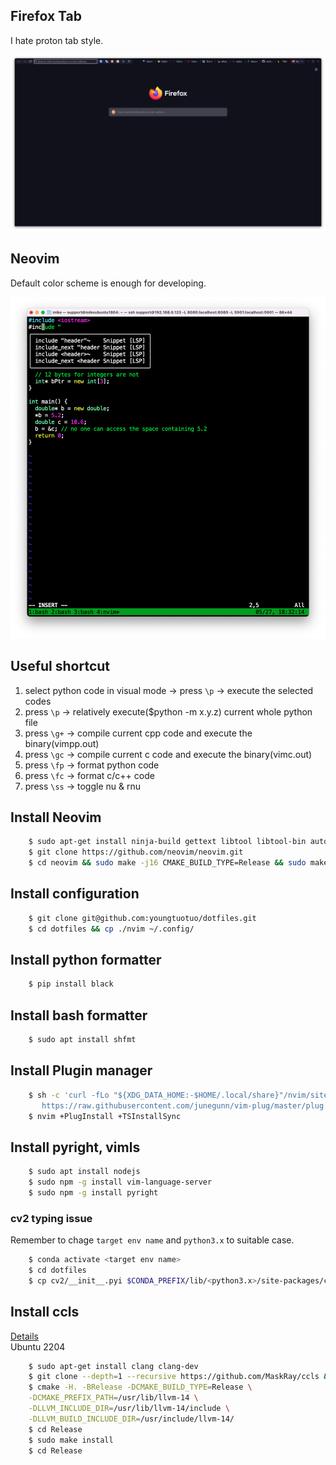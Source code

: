 ## Firefox Tab
I hate proton tab style.
<p align="center">
    <img src="pictures/firefox.png" />
</p>

## Neovim
Default color scheme is enough for developing.
<p align="center">
    <img src="pictures/neovimscreenshot.png" />
</p>

## Useful shortcut
1. select python code in visual mode -> press `\p` -> execute the selected codes
2. press `\p` -> relatively execute($python -m x.y.z) current whole python file
3. press `\g+` -> compile current cpp code and execute the binary(vimpp.out)
4. press `\gc` -> compile current c code and execute the binary(vimc.out)
5. press `\fp` -> format python code
5. press `\fc` -> format c/c++ code
6. press `\ss` -> toggle nu & rnu


## Install Neovim
```bash
    $ sudo apt-get install ninja-build gettext libtool libtool-bin autoconf automake cmake g++ pkg-config unzip curl doxygen
    $ git clone https://github.com/neovim/neovim.git
    $ cd neovim && sudo make -j16 CMAKE_BUILD_TYPE=Release && sudo make CMAKE_BUILD_TYPE=Release install
```

## Install configuration
```bash
    $ git clone git@github.com:youngtuotuo/dotfiles.git
    $ cd dotfiles && cp ./nvim ~/.config/
```

## Install python formatter
```bash
    $ pip install black
```
## Install bash formatter
```bash
    $ sudo apt install shfmt
```

## Install Plugin manager
```bash
    $ sh -c 'curl -fLo "${XDG_DATA_HOME:-$HOME/.local/share}"/nvim/site/autoload/plug.vim --create-dirs \
       https://raw.githubusercontent.com/junegunn/vim-plug/master/plug.vim'
    $ nvim +PlugInstall +TSInstallSync
```


## Install pyright, vimls
```bash
    $ sudo apt install nodejs
    $ sudo npm -g install vim-language-server
    $ sudo npm -g install pyright
```
### cv2 typing issue
Remember to chage `target env name` and `python3.x` to suitable case.
```bash
    $ conda activate <target env name>
    $ cd dotfiles
    $ cp cv2/__init__.pyi $CONDA_PREFIX/lib/<python3.x>/site-packages/cv2/__init__.pyi
```


## Install ccls
[Details](https://github.com/MaskRay/ccls/wiki/Build)<br>
Ubuntu 2204
```bash
    $ sudo apt-get install clang clang-dev
    $ git clone --depth=1 --recursive https://github.com/MaskRay/ccls && cd ccls
    $ cmake -H. -BRelease -DCMAKE_BUILD_TYPE=Release \
    -DCMAKE_PREFIX_PATH=/usr/lib/llvm-14 \
    -DLLVM_INCLUDE_DIR=/usr/lib/llvm-14/include \
    -DLLVM_BUILD_INCLUDE_DIR=/usr/include/llvm-14/
    $ cd Release
    $ sudo make install
    $ cd Release
```

